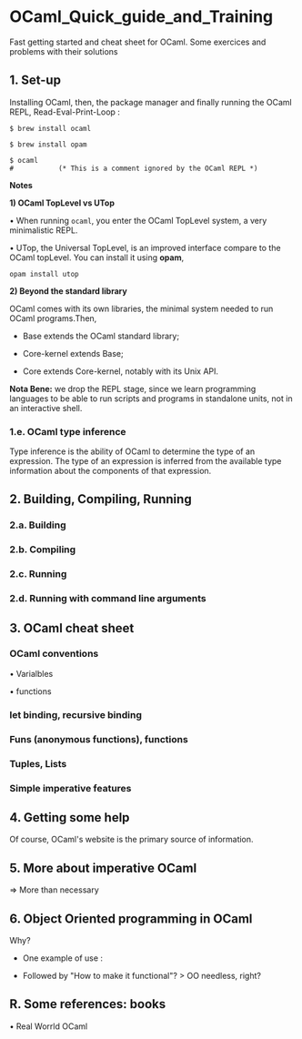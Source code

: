 # OCaml_Quick_guide_and_Training
Fast getting started and cheat sheet for OCaml. Some exercices and problems with their solutions

## 1. Set-up

Installing OCaml, then, the package manager and finally running the OCaml REPL, Read-Eval-Print-Loop :
```shell
$ brew install ocaml

$ brew install opam

$ ocaml
#           (* This is a comment ignored by the OCaml REPL *)
```

**Notes**

**1) OCaml TopLevel vs UTop**

• When running ```ocaml```, you enter the OCaml TopLevel system, a very minimalistic REPL.

• UTop, the Universal TopLevel, is an improved interface compare to the OCaml topLevel. You can install it using __opam__,
```shell
opam install utop
```
**2) Beyond the standard library**

OCaml comes with its own libraries, the minimal system needed to run OCaml programs.Then,

- Base extends the OCaml standard library;

- Core-kernel extends Base;

- Core extends Core-kernel, notably with its Unix API.


**Nota Bene:** we drop the REPL stage, since we learn programming languages to be able to run scripts and programs in standalone units, not in an interactive shell.


### 1.e. OCaml type inference
Type inference is the ability of OCaml to determine the type of an expression. The type of an expression is inferred from the available type information about the components of that expression.






## 2. Building, Compiling, Running

### 2.a. Building


### 2.b. Compiling

### 2.c. Running

### 2.d. Running with command line arguments





## 3. OCaml cheat sheet

### OCaml conventions

• Varialbles

• functions


### let binding, recursive binding

### Funs (anonymous functions), functions

### Tuples, Lists

### Simple imperative features





## 4. Getting some help

Of course, OCaml's website is the primary source of information.



## 5. More about imperative OCaml
=> More than necessary



## 6. Object Oriented programming in OCaml
Why?

- One example of use :

- Followed by "How to make it functional"? > OO needless, right?





## R. Some references: books

• Real Worrld OCaml

